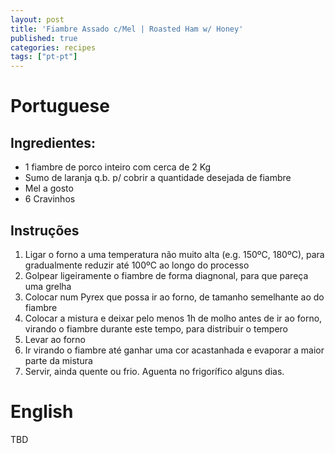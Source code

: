 ```yaml
---
layout: post
title: 'Fiambre Assado c/Mel | Roasted Ham w/ Honey'
published: true
categories: recipes
tags: ["pt-pt"]
---
```


# Portuguese
## Ingredientes:
- 1 fiambre de porco inteiro com cerca de 2 Kg
- Sumo de laranja q.b. p/ cobrir a quantidade desejada de fiambre
- Mel a gosto
- 6 Cravinhos

## Instruções
1. Ligar o forno a uma temperatura não muito alta (e.g. 150ºC, 180ºC), para gradualmente reduzir até 100ºC ao longo do processo
1. Golpear ligeiramente o fiambre de forma diagnonal, para que pareça uma grelha
1. Colocar num Pyrex que possa ir ao forno, de tamanho semelhante ao do fiambre
1. Colocar a mistura e deixar pelo menos 1h de molho antes de ir ao forno, virando o fiambre durante este tempo, para distribuir o tempero
1. Levar ao forno
1. Ir virando o fiambre até ganhar uma cor acastanhada e evaporar a maior parte da mistura
1. Servir, ainda quente ou frio. Aguenta no frigorífico alguns dias. 

# English
TBD
